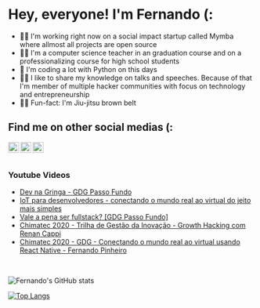 # Hey, everyone! I'm Fernando (:

- :man_technologist: I'm working right now on a social impact startup called Mymba where allmost all projects are open source
- :man_teacher: I'm a computer science teacher in an graduation course and on a professionalizing course for high school students
- :snake: I'm coding a lot with Python on this days
- :singer: I like to share my knowledge on talks and speeches. Because of that I'm member of multiple hacker communities with focus on technology and entrepreneurship
- :men_wrestling: Fun-fact: I'm Jiu-jitsu brown belt 

## Find me on other social medias (:
[<img align="left" alt="LinkedIn/feerposser" width="22px" src="https://cdn.jsdelivr.net/npm/simple-icons@v3/icons/linkedin.svg" />][linkedin]
[<img align="left" alt="Fernando Pinheiro | YouTube" width="22px" src="https://cdn.jsdelivr.net/npm/simple-icons@v3/icons/youtube.svg" />][youtube]
[<img align="left" alt="@feerposser | Instagram" width="22px" src="https://cdn.jsdelivr.net/npm/simple-icons@v3/icons/instagram.svg" />][instagram]

<br><br>

### Youtube Videos
<!-- YOUTUBE:START -->
- [Dev na Gringa - GDG Passo Fundo](https://www.youtube.com/watch?v=YuzVKGxllQo)
- [IoT para desenvolvedores - conectando o mundo real ao virtual do jeito mais simples](https://www.youtube.com/watch?v=xWn72WdBXYk)
- [Vale a pena ser fullstack? [GDG Passo Fundo]](https://www.youtube.com/watch?v=RMxfkmZhNow)
- [Chimatec 2020 - Trilha de Gestão da Inovação - Growth Hacking com Renan Cappi](https://www.youtube.com/watch?v=6y8uTjOn-Hg)
- [Chimatec 2020 - GDG - Conectando o mundo real ao virtual usando React Native - Fernando Pinheiro](https://www.youtube.com/watch?v=xsUiKAJnTIU)
<!-- YOUTUBE:END -->

<br>

![Fernando's GitHub stats](https://github-readme-stats.vercel.app/api?username=feerposser&count_private=true)


[![Top Langs](https://github-readme-stats.vercel.app/api/top-langs/?username=feerposser&langs_count=7&layout=compact)](https://github.com/anuraghazra/github-readme-stats)


[linkedin]: https://www.linkedin.com/in/feerposser/
[youtube]: https://www.youtube.com/channel/UCg_CldUQX4zWq4k0hiu5fcg
[instagram]: http://instagram.com/feerposser